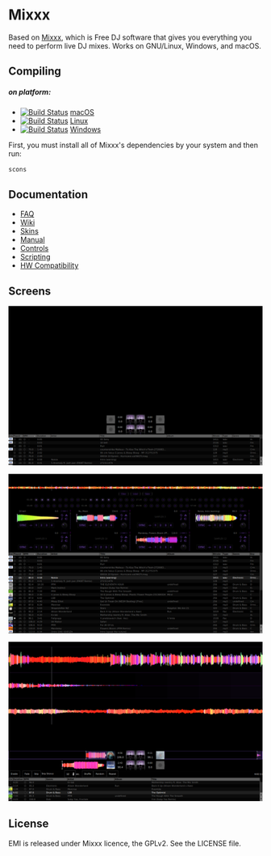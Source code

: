 # Mixxx

Based on [Mixxx](https://mixxx.org "Mixxx"), which is Free DJ software that gives you everything you need to perform live DJ mixes. Works on GNU/Linux, Windows, and macOS.


## Compiling

##### on platform:

- [![Build Status](https://travis-ci.org/mixxxdj/mixxx.svg)](https://mixxx.org/wiki/doku.php/compiling_on_os_x) [macOS](https://mixxx.org/wiki/doku.php/compiling_on_os_x "macOS")
- [![Build Status](https://travis-ci.org/mixxxdj/mixxx.svg)](https://mixxx.org/wiki/doku.php/compiling_on_linux) [Linux](https://mixxx.org/wiki/doku.php/compiling_on_linux"[Linux]")
- [![Build Status](https://travis-ci.org/mixxxdj/mixxx.svg)](https://mixxx.org/wiki/doku.php/compiling_on_windows) [Windows](https://mixxx.org/wiki/doku.php/compiling_on_windows "Windows")

First, you must install all of Mixxx's dependencies by your system and then run:

```shell
scons
```


## Documentation

- [FAQ](http://https://mixxx.org/wiki/doku.php/faq "FAQ")
- [Wiki](https://www.mixxx.org/wiki/doku.phphttp:// "Wiki")
- [Skins](https://mixxx.org/wiki/doku.php/creating_skins "Skins")
- [Manual](https://github.com/brokengdnb/emi/blob/master/Mixxx-Manual.pdf "Manual")
- [Controls](htthttps://mixxx.org/wiki/doku.php/mixxxcontrolsp:// "Controls")
- [Scripting](https://mixxx.org/wiki/doku.php/midi_scripting "Scripting")
- [HW Compatibility](https://mixxx.org/wiki/doku.php/hardware_compatibility "HW Compatibility")

## Screens

[![preview1](https://github.com/brokengdnb/emi/blob/master/01.png?raw=true "preview1")](https://github.com/brokengdnb/emi "preview1")

[![preview2](https://github.com/brokengdnb/emi/blob/master/03.png?raw=true "preview2")](https://github.com/brokengdnb/emi "preview2")

[![preview3](https://github.com/brokengdnb/emi/blob/master/05.png?raw=true "preview3")](https://github.com/brokengdnb/emi "preview3")

## License

EMI is released under Mixxx licence, the GPLv2. See the LICENSE file.